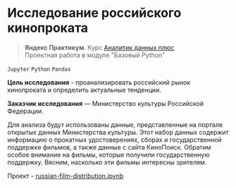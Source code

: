 
# Исследование российского кинопроката
> **Яндекс Практикум**. Курс [Аналитик данных плюс](https://practicum.yandex.ru/data-analyst-plus/) <br> 
> Проектная работа в модуле "Базовый Python"

`Jupyter` `Python` `Pandas`

**Цель исследования** - проанализировать российский рынок кинопроката и определить актуальные тенденции. 

**Заказчик исследования** — Министерство культуры Российской Федерации. 


Для анализа будут использованы данные, представленные на портале открытых данных Министерства культуры. Этот набор данных содержит информацию о прокатных удостоверениях, сборах и государственной поддержке фильмов, а также данные с сайта КиноПоиск.
Обратим особое внимание на фильмы, которые получили государственную поддержку. Вясним, насколько эти фильмы интересны зрителям.

Проект - [russian-film-distribution.ipynb](russian-film-distribution.ipynb)